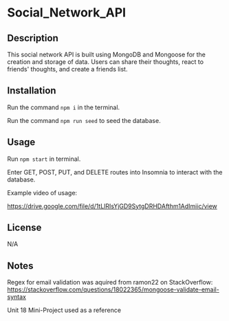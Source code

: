 #  Social_Network_API

## Description

This social network API is built using MongoDB and Mongoose for the creation and storage of data. Users can share their thoughts, react to friends' thoughts, and create a friends list.

## Installation

Run the command ```npm i``` in the terminal.

Run the command ```npm run seed``` to seed the database.

## Usage

Run ```npm start``` in terminal.

Enter GET, POST, PUT, and DELETE routes into Insomnia to interact with the database.

Example video of usage:

https://drive.google.com/file/d/1tLlRIsYjGD9SytgDRHDAfthm1AdImiic/view


## License

N/A

## Notes

Regex for email validation was aquired from ramon22 on StackOverflow: https://stackoverflow.com/questions/18022365/mongoose-validate-email-syntax

Unit 18 Mini-Project used as a reference